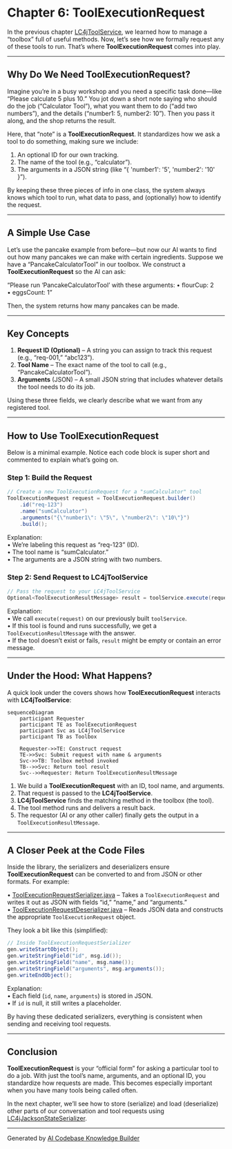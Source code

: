 # Chapter 6: ToolExecutionRequest

In the previous chapter [LC4jToolService](05_lc4jtoolservice_.md), we learned how to manage a “toolbox” full of useful methods. Now, let’s see how we formally request any of these tools to run. That’s where **ToolExecutionRequest** comes into play.

---

## Why Do We Need ToolExecutionRequest?

Imagine you’re in a busy workshop and you need a specific task done—like “Please calculate 5 plus 10.” You jot down a short note saying who should do the job (“Calculator Tool”), what you want them to do (“add two numbers”), and the details (“number1: 5, number2: 10”). Then you pass it along, and the shop returns the result.

Here, that “note” is a **ToolExecutionRequest**. It standardizes how we ask a tool to do something, making sure we include:

1. An optional ID for our own tracking.  
2. The name of the tool (e.g., “calculator”).  
3. The arguments in a JSON string (like “{ 'number1': '5', 'number2': '10' }”).

By keeping these three pieces of info in one class, the system always knows which tool to run, what data to pass, and (optionally) how to identify the request.

---

## A Simple Use Case

Let’s use the pancake example from before—but now our AI wants to find out how many pancakes we can make with certain ingredients. Suppose we have a “PancakeCalculatorTool” in our toolbox. We construct a **ToolExecutionRequest** so the AI can ask:

“Please run ‘PancakeCalculatorTool’ with these arguments:
• flourCup: 2  
• eggsCount: 1”

Then, the system returns how many pancakes can be made.

---

## Key Concepts

1. **Request ID (Optional)** – A string you can assign to track this request (e.g., “req-001,” “abc123”).  
2. **Tool Name** – The exact name of the tool to call (e.g., “PancakeCalculatorTool”).  
3. **Arguments** (JSON) – A small JSON string that includes whatever details the tool needs to do its job.

Using these three fields, we clearly describe what we want from any registered tool.

---

## How to Use ToolExecutionRequest

Below is a minimal example. Notice each code block is super short and commented to explain what’s going on.

### Step 1: Build the Request

```java
// Create a new ToolExecutionRequest for a "sumCalculator" tool
ToolExecutionRequest request = ToolExecutionRequest.builder()
    .id("req-123")
    .name("sumCalculator")
    .arguments("{\"number1\": \"5\", \"number2\": \"10\"}")
    .build();
```

Explanation:  
• We’re labeling this request as “req-123” (ID).  
• The tool name is “sumCalculator.”  
• The arguments are a JSON string with two numbers.  

### Step 2: Send Request to LC4jToolService

```java
// Pass the request to your LC4jToolService
Optional<ToolExecutionResultMessage> result = toolService.execute(request);
```

Explanation:  
• We call `execute(request)` on our previously built `toolService`.  
• If this tool is found and runs successfully, we get a `ToolExecutionResultMessage` with the answer.  
• If the tool doesn’t exist or fails, `result` might be empty or contain an error message.

---

## Under the Hood: What Happens?

A quick look under the covers shows how **ToolExecutionRequest** interacts with **LC4jToolService**:

```mermaid
sequenceDiagram
    participant Requester
    participant TE as ToolExecutionRequest
    participant Svc as LC4jToolService
    participant TB as Toolbox

    Requester->>TE: Construct request
    TE->>Svc: Submit request with name & arguments
    Svc->>TB: Toolbox method invoked
    TB-->>Svc: Return tool result
    Svc-->>Requester: Return ToolExecutionResultMessage
```

1. We build a **ToolExecutionRequest** with an ID, tool name, and arguments.  
2. That request is passed to the **LC4jToolService**.  
3. **LC4jToolService** finds the matching method in the toolbox (the tool).  
4. The tool method runs and delivers a result back.  
5. The requestor (AI or any other caller) finally gets the output in a `ToolExecutionResultMessage`.

---

## A Closer Peek at the Code Files

Inside the library, the serializers and deserializers ensure **ToolExecutionRequest** can be converted to and from JSON or other formats. For example:

• [ToolExecutionRequestSerializer.java](../blob/main/src/main/java/org/bsc/langgraph4j/langchain4j/serializer/jackson/ToolExecutionRequestSerializer.java) – Takes a `ToolExecutionRequest` and writes it out as JSON with fields “id,” “name,” and “arguments.”  
• [ToolExecutionRequestDeserializer.java](../blob/main/src/main/java/org/bsc/langgraph4j/langchain4j/serializer/jackson/ToolExecutionRequestDeserializer.java) – Reads JSON data and constructs the appropriate `ToolExecutionRequest` object.

They look a bit like this (simplified):

```java
// Inside ToolExecutionRequestSerializer
gen.writeStartObject();
gen.writeStringField("id", msg.id());
gen.writeStringField("name", msg.name());
gen.writeStringField("arguments", msg.arguments());
gen.writeEndObject();
```

Explanation:  
• Each field (`id`, `name`, `arguments`) is stored in JSON.  
• If `id` is null, it still writes a placeholder.

By having these dedicated serializers, everything is consistent when sending and receiving tool requests.

---

## Conclusion

**ToolExecutionRequest** is your “official form” for asking a particular tool to do a job. With just the tool’s name, arguments, and an optional ID, you standardize how requests are made. This becomes especially important when you have many tools being called often.

In the next chapter, we’ll see how to store (serialize) and load (deserialize) other parts of our conversation and tool requests using [LC4jJacksonStateSerializer](07_lc4jjacksonstateserializer_.md).  

---

Generated by [AI Codebase Knowledge Builder](https://github.com/The-Pocket/Tutorial-Codebase-Knowledge)